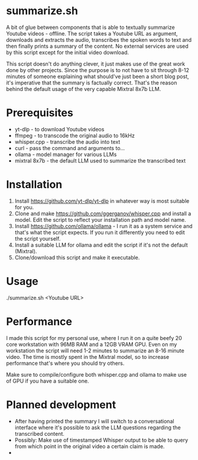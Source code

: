 # summarize.sh

A bit of glue between components that is able to textually summarize Youtube videos - offline. The script takes a Youtube URL as argument, downloads and extracts the audio, transcribes the spoken words to text and then finally prints a summary of the content. No external services are used by this script except for the initial video download.

This script doesn't do anything clever, it just makes use of the great work done by other projects. Since the purpose is to not have to sit through 8-12 minutes of someone explaining what should've just been a short blog post, it's imperative that the summary is factually correct. That's the reason behind the default usage of the very capable Mixtral 8x7b LLM.

# Prerequisites

* yt-dlp - to download Youtube videos
* ffmpeg - to transcode the original audio to 16kHz
* whisper.cpp - transcribe the audio into text
* curl - pass the command and arguments to...
* ollama - model manager for various LLMs
* mixtral 8x7b - the default LLM used to summarize the transcribed text

# Installation

1. Install https://github.com/yt-dlp/yt-dlp in whatever way is most suitable for you.
2. Clone and make https://github.com/ggerganov/whisper.cpp and install a model. Edit the script to reflect your installation path and model name.
3. Install https://github.com/ollama/ollama - I run it as a system service and that's what the script expects. If you run it differently you need to edit the script yourself.
4. Install a suitable LLM for ollama and edit the script if it's not the default (Mixtral).
5. Clone/download this script and make it executable.
   
# Usage

./summarize.sh \<Youtube URL\>

# Performance

I made this script for my personal use, where I run it on a quite beefy 20 core workstation with 96MB RAM and a 12GB VRAM GPU. Even on my workstation the script will need 1-2 minutes to summarize an 8-16 minute video. The time is mostly spent in the Mixtral model, so to increase performance that's where you should try others.

Make sure to compile/configure both whisper.cpp and ollama to make use of GPU if you have a suitable one.

# Planned development

* After having printed the summary I will switch to a conversational interface where it's possible to ask the LLM questions regarding the transcribed content.
* Possibly: Make use of timestamped Whisper output to be able to query from which point in the original video a certain claim is made.
* 
